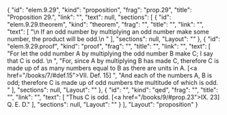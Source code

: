 {
  "id": "elem.9.29",
  "kind": "proposition",
  "frag": "prop.29",
  "title": "Proposition 29.",
  "link": "",
  "text": null,
  "sections": [
    {
      "id": "elem.9.29.theorem",
      "kind": "theorem",
      "frag": "",
      "title": "",
      "link": "",
      "text": [
        "\n       If an odd number by multiplying an odd number make some number, the product will be odd.\n      "
      ],
      "sections": null,
      "Layout": ""
    },
    {
      "id": "elem.9.29.proof",
      "kind": "proof",
      "frag": "",
      "title": "",
      "link": "",
      "text": [
        "For let the odd number A by multiplying the odd number B make C; I say that C is odd. \n      ",
        "For, since A by multiplying B has made C, therefore C is made up of as many numbers equal to B as there are units in A. [<a href=\"/books/7/#def.15\">VII. Def. 15</a>] ",
        "And each of the numbers A, B is odd; therefore C is made up of odd numbers the multitude of which is odd. "
      ],
      "sections": null,
      "Layout": ""
    },
    {
      "id": "",
      "kind": "qed",
      "frag": "",
      "title": "",
      "link": "",
      "text": [
        "Thus C is odd. [<a href=\"/books/9/#prop.23\">IX. 23</a>] Q. E. D."
      ],
      "sections": null,
      "Layout": ""
    }
  ],
  "Layout": "proposition"
}
